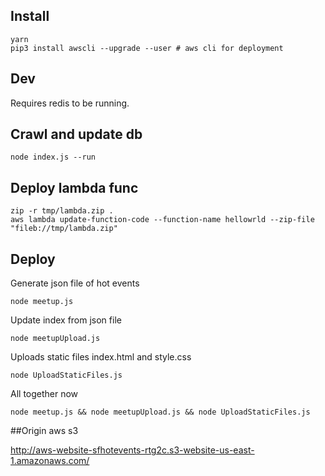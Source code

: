 ## Install

    yarn
    pip3 install awscli --upgrade --user # aws cli for deployment

## Dev

Requires redis to be running.

## Crawl and update db

    node index.js --run

## Deploy lambda func

    zip -r tmp/lambda.zip .
    aws lambda update-function-code --function-name hellowrld --zip-file "fileb://tmp/lambda.zip"


## Deploy

Generate json file of hot events

    node meetup.js

Update index from json file

    node meetupUpload.js

Uploads static files index.html and style.css
    
    node UploadStaticFiles.js

All together now

    node meetup.js && node meetupUpload.js && node UploadStaticFiles.js

##Origin aws s3

http://aws-website-sfhotevents-rtg2c.s3-website-us-east-1.amazonaws.com/
